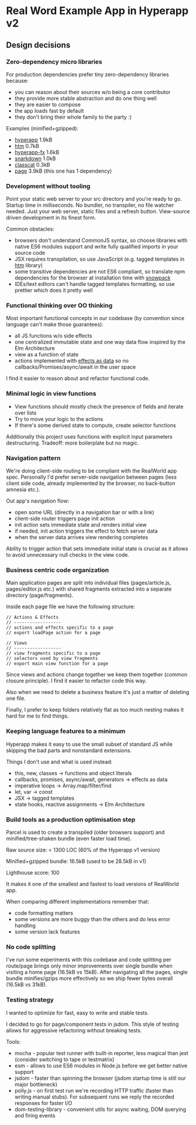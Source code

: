 # Real Word Example App in Hyperapp v2

## Design decisions

### Zero-dependency micro libraries

For production dependencies prefer tiny zero-dependency libraries because:
* you can reason about their sources w/o being a core contributor
* they provide more stable abstraction and do one thing well
* they are easier to compose
* the app loads fast by default
* they don't bring their whole family to the party :)


Examples (minified+gzipped):
* [hyperapp](https://bundlephobia.com/result?p=hyperapp@2.0.0-beta.22) 1.9kB
* [htm](https://bundlephobia.com/result?p=htm@2.1.1) 0.7kB
* [hyperapp-fx](https://bundlephobia.com/result?p=hyperapp-fx@2.0.0-beta.1) 1.6kB
* [snarkdown](https://bundlephobia.com/result?p=snarkdown@1.2.2) 1.0kB
* [classcat](https://bundlephobia.com/result?p=classcat@4.0.2) 0.3kB
* [page](https://bundlephobia.com/result?p=page@1.11.4) 3.9kB (this one has 1 dependency)

### Development without tooling

Point your static web server to your src directory and you're ready to go. Startup time in milliseconds.
No bundler, no transpiler, no file watcher needed. Just your web server, static files and a refresh button.
View-source driven development in its finest form.

Common obstacles:
* browsers don't understand CommonJS syntax, so choose libraries with native ES6 modules support and write fully qualified
imports in your source code
* JSX requires transpilation, so use JavaScript (e.g. tagged templates in [htm](https://github.com/developit/htm) library)
* some transitive dependencies are not ES6 compliant, so translate npm dependencies for the browser at installation time with [snowpack](https://github.com/pikapkg/snowpack)
* IDEs/text editors can't handle tagged templates formatting, so use prettier which does it pretty well

### Functional thinking over OO thinking

Most important functional concepts in our codebase (by convention since language can't make those guarantees):
* all JS functions w/o side effects
* one centralized immutable state and one way data flow inspired by the Elm Architecture
* view as a function of state
* actions implemented with [effects as data](https://github.com/okwolf/hyperapp-fx) so no callbacks/Promises/async/await in the
user space

I find it easier to reason about and refactor functional code.


### Minimal logic in view functions

* View functions should mostly check the presence of fields and iterate over lists
* Try to move your logic to the actions
* If there's some derived state to compute, create selector functions

Additionally this project uses functions with explicit input parameters destructuring. Tradeoff: more boilerplate but
no magic.

### Navigation pattern

We're doing client-side routing to be compliant with the RealWorld app spec. Personally I'd prefer server-side
navigation between pages (less client side code, already implemented by the browser, no back-button amnesia etc.).

Out app's navigation flow:
* open some URL (directly in a navigation bar or with a link)
* client-side router triggers page init action
* init action sets immediate state and renders initial view
* if needed, init action triggers the effect to fetch server data
* when the server data arrives view rendering completes

Ability to trigger action that sets immediate initial state is crucial as it allows to avoid unnecessary null checks
in the view code.

### Business centric code organization

Main application pages are split into individual files (pages/article.js, pages/editor.js etc.) with shared fragments
extracted into a separate directory (page/fragments).

Inside each page file we have the following structure:
```
// Actions & Effects
// ------------------
// actions and effects specific to a page
// export loadPage action for a page

// Views
// ------------------
// view fragments specific to a page
// selectors used by view fragments
// export main view function for a page
```
Since views and actions change together we keep them together (common closure principle). I find it easier to
refactor code this way.

Also when we need to delete a business feature it's just a matter of deleting one file.

Finally, I prefer to keep folders relatively flat as too much nesting makes it hard for me to find things.

### Keeping language features to a minimum

Hyperapp makes it easy to use the small subset of standard JS while skipping the bad parts and nonstandard extensions.

Things I don't use and what is used instead:
* this, new, classes -> functions and object literals
* callbacks, promises, async/await, generators -> effects as data
* imperative loops -> Array.map/filter/find
* let, var -> const
* JSX -> tagged templates
* state hooks, reactive assignments -> Elm Architecture

### Build tools as a production optimisation step

Parcel is used to create a transpiled (older browsers support) and minified/tree-shaken bundle (even faster load time).

Raw source size: < 1300 LOC (60% of the Hyperapp v1 version)

Minified+gzipped bundle: 16.5kB (used to be 28.5kB in v1)

Lighthouse score: 100


It makes it one of the smallest and fastest to load versions of RealWorld app.

When comparing different implementations remember that:
* code formatting matters
* some versions are more buggy than the others and do less error handling
* some version lack features

### No code splitting

I've run some experiments with this codebase and code splitting per route/page brings only minor improvements over single bundle when visiting a home page (16.5kB vs 15kB).
After navigating all the pages, single bundle minifies/gzips more effectively so we ship fewer bytes overall (16.5kB vs 31kB).

### Testing strategy

I wanted to optimize for fast, easy to write and stable tests.

I decided to go for page/component tests in jsdom. This style of testing allows for aggressive refactoring
without breaking tests.

Tools:
* mocha - popular test runner with built-in reporter, less magical than jest (consider switching to tape or testmatrix)
* esm - allows to use ES6 modules in Node.js before we get better native support
* jsdom - faster than spinning the browser (jsdom startup time is still our major bottleneck)
* polly.js - on first test run we're recording HTTP traffic (faster than writing manual stubs). For subsequent runs
we reply the recorded responses for faster I/O
* dom-testing-library - convenient utils for async waiting, DOM querying and firing events
